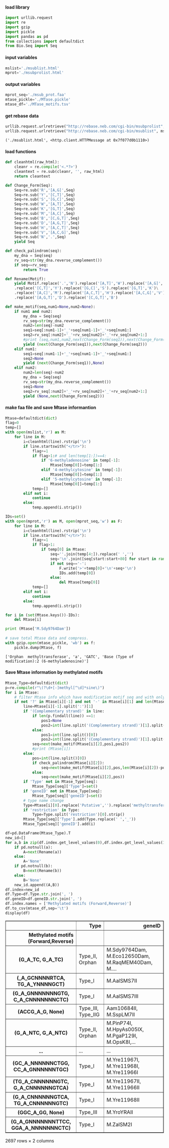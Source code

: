 #### __load library__


```python
import urllib.request
import re
import gzip
import pickle
import pandas as pd
from collections import defaultdict
from Bio.Seq import Seq
```
#### __input variables__
```python
mslist='./msublist.html'
mprot='./msubprolist.html'
```

#### __output variables__
```python
mprot_seq='./msub_prot.faa'
mtase_pickle='./MTase.pickle'
mtase_df='./MTase_motifs.tsv'
```

#### __get rebase data__

```python
urllib.request.urlretrieve("http://rebase.neb.com/cgi-bin/msubprolist", mprot)
urllib.request.urlretrieve("http://rebase.neb.com/cgi-bin/msublist", mslist)
```




    ('./msublist.html', <http.client.HTTPMessage at 0x7f077d0b1110>)



#### __load functions__


```python
def cleanhtml(raw_html):
    cleanr = re.compile('<.*?>')
    cleantext = re.sub(cleanr, '', raw_html)
    return cleantext

def Change_Form(Seq):
    Seq=re.sub('R','[A,G]',Seq)
    Seq=re.sub('Y','[C,T]',Seq)
    Seq=re.sub('S','[G,C]',Seq)
    Seq=re.sub('W','[A,T]',Seq)
    Seq=re.sub('K','[G,T]',Seq)
    Seq=re.sub('M','[A,C]',Seq)
    Seq=re.sub('B','[C,G,T]',Seq)
    Seq=re.sub('D','[A,G,T]',Seq)
    Seq=re.sub('H','[A,C,T]',Seq)
    Seq=re.sub('V','[A,C,G]',Seq)
    Seq=re.sub('N','.',Seq)
    yield Seq

def check_palindrom(seq):
    my_dna = Seq(seq)
    rv_seq=str(my_dna.reverse_complement())
    if seq==rv_seq:
        return True

def Rename(Motif):
    yield Motif.replace('.','N').replace('[A,T]','W').replace('[A,G]','R')\
    .replace('[C,T]','Y').replace('[G,C]','S').replace('[G,T]','K')\
    .replace('[A,C]','M').replace('[A,C,T]','H').replace('[A,C,G]','V')\
    .replace('[A,G,T]','D').replace('[C,G,T]','B')

def make_motif(seq,num1=None,num2=None):
    if num1 and num2:
        my_dna = Seq(seq)
        rv_seq=str(my_dna.reverse_complement())
        num2=len(seq)-num2
        seq1=seq[:num1-1]+'_'+seq[num1-1]+'_'+seq[num1:]
        seq2=rv_seq[:num2]+'_'+rv_seq[num2]+'_'+rv_seq[num2+1:]
        #print (seq,num1,num2,next(Change_Form(seq1)),next(Change_Form(seq2)))
        yield (next(Change_Form(seq1)),next(Change_Form(seq2)))
    elif num1:
        seq1=seq[:num1-1]+'_'+seq[num1-1]+'_'+seq[num1:]
        seq2=None
        yield (next(Change_Form(seq1)),None)
    elif num2:
        num2=len(seq)-num2
        my_dna = Seq(seq)
        rv_seq=str(my_dna.reverse_complement())
        seq1=None
        seq2=rv_seq[:num2]+'_'+rv_seq[num2]+'_'+rv_seq[num2+1:]
        yield (None,next(Change_Form(seq2)))
```

#### __make faa file and save Mtase informantion__


```python
Mtase=defaultdict(dict)
flag=0
temp=[]
with open(mslist,'r') as M:
    for line in M:
        i=cleanhtml(line).rstrip('\n')
        if line.startswith("</tr>"):
            flag+=1
            if flag>1:# and len(temp[1:])==4:
                if '6-methyladenosine' in temp[-1]:
                    Mtase[temp[0]]=temp[1:]
                elif '4-methylcytosine' in temp[-1]:
                    Mtase[temp[0]]=temp[1:]
                elif '5-methylcytosine' in temp[-1]:
                    Mtase[temp[0]]=temp[1:]
            temp=[]
        elif not i:
            continue
        else:
            temp.append(i.strip())

IDs=set()
with open(mprot,'r') as M, open(mprot_seq,'w') as F:
    for line in M:
        i=cleanhtml(line).rstrip('\n')
        if line.startswith("</tr>"):
            flag+=1
            if flag>1:
                if temp[0] in Mtase:
                    seq=''.join(temp[4:]).replace(' ','')
                    seq='\n'.join([seq[start:start+80] for start in range(0, len(seq), 80)])
                    if not seq=='-':
                        F.write('>'+temp[0]+'\n'+seq+'\n')
                        IDs.add(temp[0])
                    else:
                        del Mtase[temp[0]]
            temp=[]
        elif not i:
            continue
        else:
            temp.append(i.strip())

for i in (set(Mtase.keys())-IDs):
    del Mtase[i]

print (Mtase['M.Sdy9764Dam'])
    
# save total Mtase data and compress.
with gzip.open(mtase_pickle, 'wb') as f:
    pickle.dump(Mtase, f)
```

    ['Orphan  methyltransferase', 'a', 'GATC', 'Base (Type of modification):2 (6-methyladenosine)']


#### __Save Mtase information by methylated motifs__


```python
Mtase_Type=defaultdict(dict)
p=re.compile(r"\(?\d+[-]methyl[^\d]*sine\)")
for i in Mtase:
    # filter Mtase info which have modification motif seq and with only 4 columns
    if not '?' in Mtase[i][-1] and not '-' in Mtase[i][1] and len(Mtase[i])==4:
        line=Mtase[i][-1].split(':')[1]
        if '(Complementary strand)' in line:
            if len(p.findall(line)) ==1:
                pos1=None
                pos2=int(line.split('(Complementary strand)')[1].split()[0])
            else:
                pos1=int(line.split()[0])
                pos2=int(line.split('(Complementary strand)')[1].split()[0])
            seq=next(make_motif(Mtase[i][2],pos1,pos2))
            #print (Mtase[i])
        else:
            pos=int(line.split()[0])
            if check_palindrom(Mtase[i][2]):
                seq=next(make_motif(Mtase[i][2],pos,len(Mtase[i][2])-pos+1))
            else:
                seq=next(make_motif(Mtase[i][2],pos))
        if 'Type' not in Mtase_Type[seq]:
            Mtase_Type[seq]['Type']=set()
        if 'geneID' not in Mtase_Type[seq]:
            Mtase_Type[seq]['geneID']=set()
        # type name change
        Type=Mtase[i][0].replace('Putative','').replace('methyltransferase','').strip()
        if 'restriction' in Type:
            Type=Type.split('restriction')[0].strip()
        Mtase_Type[seq]['Type'].add(Type.replace(' ','_'))
        Mtase_Type[seq]['geneID'].add(i)

df=pd.DataFrame(Mtase_Type).T
new_id=[]
for a,b in zip(df.index.get_level_values(0),df.index.get_level_values(1)):
    if pd.notnull(a):
        A=next(Rename(a))
    else:
        A='None'
    if pd.notnull(b):
        B=next(Rename(b))
    else:
        B='None'
    new_id.append((A,B))
df.index=new_id
df.Type=df.Type.str.join(', ')
df.geneID=df.geneID.str.join(', ')
df.index.names = ['Methylated motifs (Forward,Reverse)']
df.to_csv(mtase_df,sep='\t')
display(df)
```


<div>
<style scoped>
    .dataframe tbody tr th:only-of-type {
        vertical-align: middle;
    }

    .dataframe tbody tr th {
        vertical-align: top;
    }

    .dataframe thead th {
        text-align: right;
    }
</style>
<table border="1" class="dataframe">
  <thead>
    <tr style="text-align: right;">
      <th></th>
      <th>Type</th>
      <th>geneID</th>
    </tr>
    <tr>
      <th>Methylated motifs (Forward,Reverse)</th>
      <th></th>
      <th></th>
    </tr>
  </thead>
  <tbody>
    <tr>
      <th>(G_A_TC, G_A_TC)</th>
      <td>Type_II, Orphan</td>
      <td>M.Sdy9764Dam, M.Eco12650Dam, M.RaqMEM40Dam, M....</td>
    </tr>
    <tr>
      <th>(_A_GCNNNNRTCA, TG_A_YNNNNGCT)</th>
      <td>Type_I</td>
      <td>M.AalSMS7II</td>
    </tr>
    <tr>
      <th>(G_A_GNNNNNNNGTG, C_A_CNNNNNNNCTC)</th>
      <td>Type_I</td>
      <td>M.AalSMS7III</td>
    </tr>
    <tr>
      <th>(ACCG_A_G, None)</th>
      <td>Type_III, Type_IIG</td>
      <td>Aam10684II, M.SspLM7II</td>
    </tr>
    <tr>
      <th>(G_A_NTC, G_A_NTC)</th>
      <td>Type_II, Orphan</td>
      <td>M.PinP74I, M.HpyAs005IX, M.PgaP129I, M.OpsK8I,...</td>
    </tr>
    <tr>
      <th>...</th>
      <td>...</td>
      <td>...</td>
    </tr>
    <tr>
      <th>(GC_A_NNNNNNCTGG, CC_A_GNNNNNNTGC)</th>
      <td>Type_I</td>
      <td>M.Yre11967I, M.Yre11968I, M.Yre11966I</td>
    </tr>
    <tr>
      <th>(TG_A_CNNNNNNGTC, G_A_CNNNNNNGTCA)</th>
      <td>Type_I</td>
      <td>M.Yre11967II, M.Yre11966II</td>
    </tr>
    <tr>
      <th>(G_A_CNNNNNNGTCA, TG_A_CNNNNNNGTC)</th>
      <td>Type_I</td>
      <td>M.Yre11968II</td>
    </tr>
    <tr>
      <th>(GGC_A_GG, None)</th>
      <td>Type_III</td>
      <td>M.YroYRAII</td>
    </tr>
    <tr>
      <th>(G_A_GNNNNNNNTTCC, GGA_A_NNNNNNNCTC)</th>
      <td>Type_I</td>
      <td>M.ZalSM2I</td>
    </tr>
  </tbody>
</table>
<p>2697 rows × 2 columns</p>
</div>

